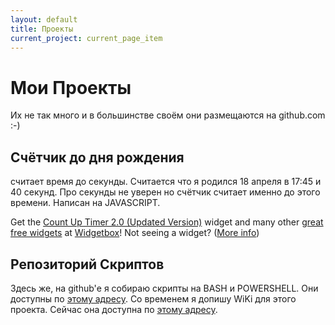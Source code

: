 ```yaml
---
layout: default
title: Проекты
current_project: current_page_item
---
```

<div id="content" class="pad">
  <h1 class="pagetitle">Мои Проекты</h1>
  <div class="entry page clear">
    <p>Их не так много и в большинстве своём они размещаются на github.com :-)</p>
	<h2> Счётчик до дня рождения</h2>
	<p> считает время до секунды. Считается что я родился 18 апреля в 17:45 и 40 секунд. Про секунды не уверен но счётчик считает именно до этого времени. Написан на JAVASCRIPT. </p>
<p style="color:red"><script LANGUAGE="JAVASCRIPT">   
ccDayNow = new Date();   
ccDayThen = new Date("Apr 18 2011 17:45:40 GMT+0400")   
msPerDay = 24 * 60 * 60 * 1000 ;   
timeLeft = (ccDayThen.getTime() - ccDayNow.getTime());   
cc_daysLeft = timeLeft / msPerDay;   
daysLeft = Math.floor(cc_daysLeft);   
cc_hrsLeft = (cc_daysLeft - daysLeft)*24;   
hrsLeft = Math.floor(cc_hrsLeft);   
minsLeft = Math.floor((cc_hrsLeft - hrsLeft)*60);
document.write( "Через "+daysLeft+" дн, "+hrsLeft+" часов "+minsLeft+" минут - Случится 27 лет как я хожу по этой знмле.");
</script></p>
<script type="text/javascript" src="http://cdn.widgetserver.com/syndication/subscriber/InsertWidget.js"></script><script type="text/javascript">if (WIDGETBOX) WIDGETBOX.renderWidget('428cebdd-9c23-4e9c-a4ff-08a885844a6e');</script><noscript>Get the <a href="http://www.widgetbox.com/widget/countuptimer">Count Up Timer 2.0 (Updated Version)</a> widget and many other <a href="http://www.widgetbox.com/">great free widgets</a> at <a href="http://www.widgetbox.com">Widgetbox</a>! Not seeing a widget? (<a href="http://docs.widgetbox.com/using-widgets/installing-widgets/why-cant-i-see-my-widget/">More info</a>)</noscript>

<h2>Репозиторий Скриптов</h2>

<p>Здесь же, на github'е я собираю скрипты на BASH и POWERSHELL. Они доступны по <a href="http://stillru.github.com/PersonalPakage/">этому адресу</a>. Со временем я допишу WiKi для этого проекта. Сейчас она доступна по <a href="http://github.com/stillru/PersonalPakage/wiki">этому адресу</a>.</p>
</div>
</div>
